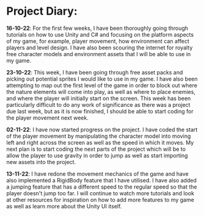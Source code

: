 # Project Diary:

**16-10-22**: For the first few weeks, I have been thoroughly going through tutorials on how to use Unity and C# and focusing on the platform aspects of my game, for example, player movement, how environment can affect players and level design. I have also been scouring the internet for royalty free character models and environment assets that I will be able to use in my game.

**23-10-22**: This week, I have been going through free asset packs and picking out potential sprites I would like to use in my game. I have also been attempting to map out the first level of the game in order to block out where the nature elements will come into play, as well as where to place enemies, and where the player will initially start on the screen. This week has been particularly difficult to do any work of significance as there was a project due last week, but as it is now finished, I should be able to start coding for the player movement next week. 

**02-11-22**: I have now started progress on the project. I have coded the start of the player movement by manipulating the character model into moving left and right across the screen as well as the speed in which it moves. My next plan is to start coding the next parts of the project which will be to allow the player to use gravity in order to jump as well as start importing new assets into the project. 

**13-11-22**: I have redone the movement mechanics of the game and have also implemented a RigidBody feature that I have utilised. I have also added a jumping feature that has a different speed to the regular speed so that the player doesn't jump too far. I will continue to watch more tutorials and look at other resources for inspiration on how to add more features to my game as well as learn more about the Unity UI itself. 
